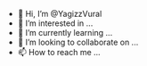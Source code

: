 - 👋 Hi, I’m @YagizzVural
- 👀 I’m interested in ...
- 🌱 I’m currently learning ...
- 💞️ I’m looking to collaborate on ...
- 📫 How to reach me ...

<!---
YagizzVural/YagizzVural is a ✨ special ✨ repository because its `README.md` (this file) appears on your GitHub profile.
You can click the Preview link to take a look at your changes.
--->
